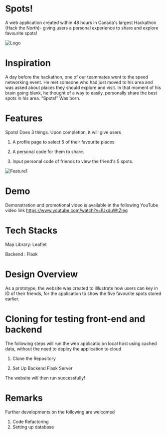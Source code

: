 # Spots!
 A web application created within 48 hours in Canada's largest Hackathon (Hack the North)- giving users a personal experience to share and explore favourite spots!

![Logo](https://j.gifs.com/Pj9yxA.gif)

# Inspiration

A day before the hackathon, one of our teammates went to the speed networking event. He met someone who had just moved to his area and was asked about places they should explore and visit. In that moment of his brain going blank, he thought of a way to easily, personally share the best spots in his area. “Spots!” Was born.

# Features

Spots! Does 3 things. Upon completion, it will give users

1. A profile page to select 5 of their favourite places.

2. A personal code for them to share.

3. Input personal code of friends to view the friend's 5 spots.

![Feature1](https://j.gifs.com/x6BM3l.gif)

# Demo

Demonstration and promotional video is available in the following YouTube video link https://www.youtube.com/watch?v=IUxduWtZleg

# Tech Stacks

Map Library: Leaflet

Backend : Flask

# Design Overview

As a prototype, the website was created to illlustrate how users can key in ID of their friends, for the application to show the five favourite spots stored earlier.

# Cloning for testing front-end and backend

The following steps will run the web applicatio on local host using cached data, without the need to deploy the application to cloud

1. Clone the Repository

2. Set Up Backend Flask Server

The website will then run successfully!

# Remarks

Further developments on the following are welcomed

1. Code Refactoring
2. Setting up database
